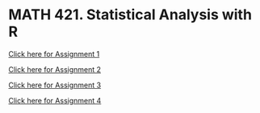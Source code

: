 # MATH 421. Statistical Analysis with R

[Click here for Assignment 1](Assignment-1.html)

[Click here for Assignment 2](Assignment-2.html)

[Click here for Assignment 3](Assignment-3.html)

[Click here for Assignment 4](Assignment-4.html)
